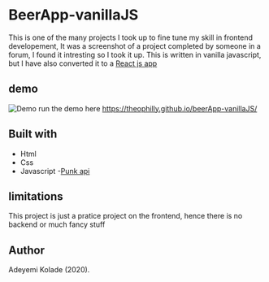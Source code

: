 # BeerApp-vanillaJS
This is one of the many projects I took up to fine tune my skill in frontend developement, It was a screenshot of a project completed by someone in a forum, I found it intresting so I took it up. This is written in vanilla javascript, but I have also converted it to a [React js app](https://github.com/theophilly/beerApp-react)

## demo
![Demo](./Goldberg.png)
run the demo here https://theophilly.github.io/beerApp-vanillaJS/

## Built with
- Html
- Css
- Javascript
-[Punk api](https://api.punkapi.com)

## limitations
This project is just a pratice project on the frontend, hence there is no backend or much fancy stuff

## <a name="author"></a> Author

Adeyemi Kolade (2020).
